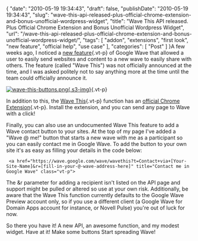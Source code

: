 {
    "date": "2010-05-19 19:34:43",
    "draft": false,
    "publishDate": "2010-05-19 19:34:43",
    "slug": "wave-this-api-released-plus-official-chrome-extension-and-bonus-unofficial-wordpress-widget",
    "title": "Wave This API released. Plus Official Chrome Extension and Bonus Unofficial Wordpress Widget",
    "url": "\/wave-this-api-released-plus-official-chrome-extension-and-bonus-unofficial-wordpress-widget\/",
    "tags": [
        "addon",
        "extensions",
        "first look",
        "new feature",
        "official help",
        "use case"
    ],
    "categories": [
        "Post"
    ]
}A few weeks ago, I noticed a [new
feature](//the.geekorium.com.au/new-wave-this-function-and-buttons/){.vt-p}
of Google Wave that allowed a user to easily send websites and content
to a new wave to easily share with others. The feature (called "Wave
This") was not officially announced at the time, and I was asked
politely not to say anything more at the time until the team could
officially announce it.

[![wave-this-buttons.png](//turbo.geekorium.com.au/images/wave-this-buttons.png){.s3-img}](http://code.google.com/apis/wave/wavethis/){.vt-p}

In addition to this, the [Wave
This](http://code.google.com/apis/wave/wavethis/){.vt-p} function has an
[official Chrome
Extension](https://chrome.google.com/extensions/detail/fdgmdpiobhnblhnhlmngalmeobbmofbm?hl=en){.vt-p}.
Install the extension, and you can send any page to Wave with a click!

Finally, you can also use an undocumented Wave This feature to add a
Wave contact button to your sites. At the top of my page I've added a
"Wave @ me!" button that starts a new wave with me as a participant so
you can easily contact me in Google Wave. To add the button to your own
site it's as easy as filling your details in the code below:

` <a href="https://wave.google.com/wave/wavethis?t=Contact+via+[Your-Site-Name]&r=[fill-in-your-@-wave-address-here]" title="Contact me in Google Wave" class="vt-p">`

The &r parameter for adding a recipient isn't listed on the API page and
support might be pulled or altered so use at your own risk.
Additionally, be aware that the Wave This function currently defaults to
the Google Wave Preview account only, so if you use a different client
(a Google Wave for Domain Apps account for instance, or Novell Pulse)
you're out of luck for now.

So there you have it! A new API, an awesome function, and my modest
widget. Have at it! Make some buttons![]() Start spreading Wave![]()!
